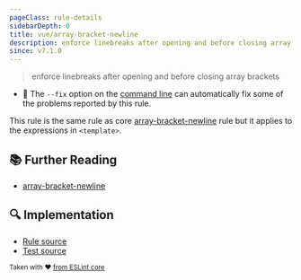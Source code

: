 ```yaml
---
pageClass: rule-details
sidebarDepth: 0
title: vue/array-bracket-newline
description: enforce linebreaks after opening and before closing array brackets
since: v7.1.0
---
```

> enforce linebreaks after opening and before closing array brackets

- :wrench: The `--fix` option on the [command line](https://eslint.org/docs/user-guide/command-line-interface#fixing-problems) can automatically fix some of the problems reported by this rule.

This rule is the same rule as core [array-bracket-newline] rule but it applies to the expressions in `<template>`.

## :books: Further Reading

- [array-bracket-newline]

[array-bracket-newline]: https://eslint.org/docs/rules/array-bracket-newline

## :mag: Implementation

- [Rule source](https://github.com/vuejs/eslint-plugin-vue/blob/master/lib/rules/array-bracket-newline.js)
- [Test source](https://github.com/vuejs/eslint-plugin-vue/blob/master/tests/lib/rules/array-bracket-newline.js)

<sup>Taken with ❤️ [from ESLint core](https://eslint.org/docs/rules/array-bracket-newline)</sup>
